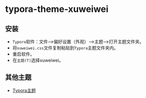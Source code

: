 # typora-theme-xuweiwei

## 安装
* `Typora`软件：文件-->偏好设置（外观）-->主题-->打开主题文件夹。
* 将`xuweiwei.css`文件复制粘贴到`Typora`主题文件夹内。
* 重启软件。
* 在`主题(T)`选择xuweiwei。

## 其他主题

* [Typora主题](http://theme.typora.io/)